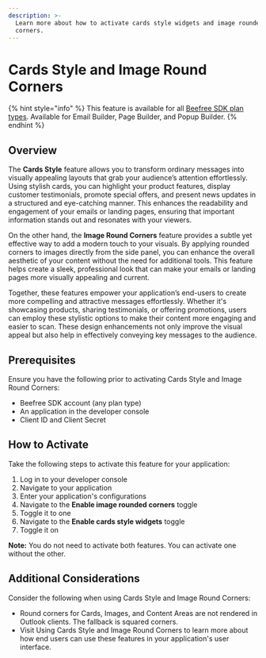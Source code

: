 ```yaml
---
description: >-
  Learn more about how to activate cards style widgets and image rounded
  corners.
---
```


# Cards Style and Image Round Corners

{% hint style="info" %}
This feature is available for all [Beefree SDK plan types](https://developers.beefree.io/pricing-plans). Available for Email Builder, Page Builder, and Popup Builder.
{% endhint %}

## Overview

The **Cards Style** feature allows you to transform ordinary messages into visually appealing layouts that grab your audience’s attention effortlessly. Using stylish cards, you can highlight your product features, display customer testimonials, promote special offers, and present news updates in a structured and eye-catching manner. This enhances the readability and engagement of your emails or landing pages, ensuring that important information stands out and resonates with your viewers.

On the other hand, the **Image Round Corners** feature provides a subtle yet effective way to add a modern touch to your visuals. By applying rounded corners to images directly from the side panel, you can enhance the overall aesthetic of your content without the need for additional tools. This feature helps create a sleek, professional look that can make your emails or landing pages more visually appealing and current.

Together, these features empower your application’s end-users to create more compelling and attractive messages effortlessly. Whether it's showcasing products, sharing testimonials, or offering promotions, users can employ these stylistic options to make their content more engaging and easier to scan. These design enhancements not only improve the visual appeal but also help in effectively conveying key messages to the audience.

## Prerequisites

Ensure you have the following prior to activating Cards Style and Image Round Corners:

* Beefree SDK account (any plan type)
* An application in the developer console
* Client ID and Client Secret

## How to Activate

Take the following steps to activate this feature for your application:

1. Log in to your developer console
2. Navigate to your application
3. Enter your application's configurations
4. Navigate to the **Enable image rounded corners** toggle
5. Toggle it to one
6. Navigate to the **Enable cards style widgets** toggle
7. Toggle it on

**Note:** You do not need to activate both features. You can activate one without the other.

## Additional Considerations

Consider the following when using Cards Style and Image Round Corners:

* Round corners for Cards, Images, and Content Areas are not rendered in Outlook clients. The fallback is squared corners.
* Visit Using Cards Style and Image Round Corners to learn more about how end users can use these features in your application's user interface.
